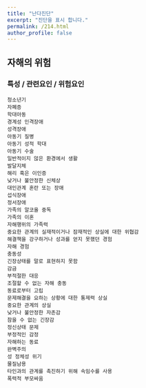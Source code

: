 ```yaml
---
title: "난다진단"
excerpt: "진단을 표시 합니다."
permalink: /214.html
author_profile: false
---
```

## 자해의 위험



### 특성 / 관련요인 / 위험요인

>   

    청소년기
    자폐증
    학대아동
    경계성 인격장애
    성격장애
    아동기 질병
    아동기 성적 학대
    아동기 수술
    일반적이지 않은 환경에서 생활
    발달지체
    해리 혹은 이인증
    낮거나 불안정한 신체상
    대인관계 혼란 또는 장애
    섭식장애
    정서장애
    가족의 알코올 중독
    가족의 이혼
    자해행위의 가족력
    중요한 관계의 실재적이거나 잠재적인 상실에 대한 위협감
    해결책을 강구하거나 성과를 얻지 못했던 경험
    자해 경험
    충동성
    긴장상태를 말로 표현하지 못함
    감금
    부적절한 대응
    조절할 수 없는 자해 충동
    동료로부터 고립
    문제해결을 요하는 상황에 대한 통제력 상실
    중요한 관계의 상실
    낮거나 불안정한 자존감
    참을 수 없는 긴장감
    정신상태 문제
    부정적인 감정
    자해하는 동료
    완벽주의
    성 정체성 위기
    물질남용
    타인과의 관계를 촉진하기 위해 속임수를 사용
    폭력적 부모싸움
